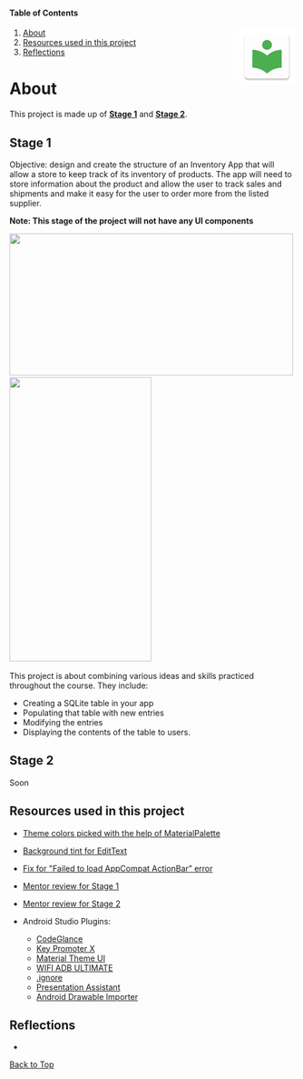 #### Table of Contents
<img align="right" width="100" height="100" src="https://raw.githubusercontent.com/Razke/p07-inventoryapp/master/app/src/main/res/mipmap-xxxhdpi/ic_launcher.png">

  1. [About](#about)
  2. [Resources used in this project](#resources-used-in-this-project)
  3. [Reflections](#reflections)

# About
This project is made up of **[Stage 1](#stage-1)** and **[Stage 2](#stage-2)**.

## Stage 1
Objective: design and create the structure of an Inventory App that will allow a store to keep track of its inventory of products. The app will need to store information about the product and allow the user to track sales and shipments and make it easy for the user to order more from the listed supplier.

**Note: This stage of the project will not have any UI components**

<img src="https://i.imgur.com/PVro0b6.jpg" width="500" height="250">
<img src="https://i.imgur.com/V4nscJg.jpg" width="250" height="500">

This project is about combining various ideas and skills practiced throughout the course. They include:

* Creating a SQLite table in your app
* Populating that table with new entries
* Modifying the entries
* Displaying the contents of the table to users.

## Stage 2
Soon

## Resources used in this project
* [Theme colors picked with the help of MaterialPalette](https://www.materialpalette.co)

* [Background tint for EditText](https://stackoverflow.com/a/24677734/8651044)

* [Fix for "Failed to load AppCompat ActionBar” error](https://stackoverflow.com/a/44858887/8651044)

* [Mentor review for Stage 1](https://review.udacity.com/#!/reviews/shared)

* [Mentor review for Stage 2](https://review.udacity.com/#!/reviews/shared)

* Android Studio Plugins:
    * [CodeGlance](https://plugins.jetbrains.com/plugin/7275-codeglance)
    * [Key Promoter X](https://plugins.jetbrains.com/plugin/9792-key-promoter-x)
    * [Material Theme UI](https://plugins.jetbrains.com/plugin/8006-material-theme-ui)
    * [WIFI ADB ULTIMATE](https://plugins.jetbrains.com/plugin/9207-wifi-adb-ultimate)
    * [.ignore](https://plugins.jetbrains.com/plugin/7495--ignore)
    * [Presentation Assistant](https://plugins.jetbrains.com/plugin/7345-presentation-assistant)
    * [Android Drawable Importer](https://plugins.jetbrains.com/plugin/7658-android-drawable-importer)

## Reflections
*

[Back to Top](#table-of-contents)